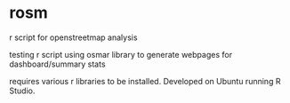 rosm
====

r script for openstreetmap analysis

testing r script using osmar library to generate webpages for dashboard/summary stats

requires various r libraries to be installed. Developed on Ubuntu running R Studio.
